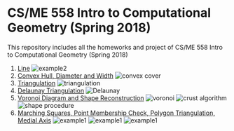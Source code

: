 # CS/ME 558 Intro to Computational Geometry (Spring 2018)
This repository includes all the homeworks and project of 
CS/ME 558 Intro to Computational Geometry (Spring 2018)

1. [Line](HW/hw1/README.md)
![example2](HW/hw1/fig2.png)
2. [Convex Hull, Diameter and Width](HW/hw2/README.md)
![convex cover](HW/hw2/test_cases/fig1.png)
3. [Triangulation](HW/hw3-1/README.md)
![triangulation](HW/hw3-1/test_cases/points-2.png)
4. [Delaunay Triangulation](HW/hw3-2/README.md)
![Delaunay](HW/hw3-2/test_cases/points-2.png)
5. [Voronoi Diagram and Shape Reconstruction](HW/hw4/README.md)
![voronoi](HW/hw4/test_cases/points-1.png)
![crust algorithm](HW/hw4/test_cases/test-file-1.png)
![shape procedure](HW/hw4/test_cases/heart_shape.png)
6. [Marching Squares, Point Membership Check, Polygon Triangulation, Medial Axis](HW/project/README.md)
![example1](HW/project/images/shape-1.png)
![example1](HW/project/images/t18.png)
![example1](HW/project/images/m18.png)